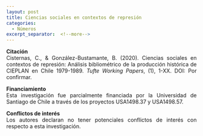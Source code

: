 ```yaml
---
layout: post
title: Ciencias sociales en contextos de represión
categories:
  - Números
excerpt_separator:  <!--more-->
---
```


<p align=" justify"><b>Citación</b><br />
Cisternas, C., & González-Bustamante, B. (2020). Ciencias sociales en contextos de represión: Análisis bibliométrico de la producción histórica de CIEPLAN en Chile 1979-1989. <em>Tufte Working Papers</em>, (1), 1-XX. DOI: Por confirmar.</p>

<p align=" justify"><b>Financiamiento</b><br />
Esta investigación fue parcialmente financiada por la Universidad de Santiago de Chile a través de los proyectos USA1498.37 y USA1498.57.</p>

<p align=" justify"><b>Conflictos de interés</b><br />
Los autores declaran no tener potenciales conflictos de interés con respecto a esta investigación.</p>
